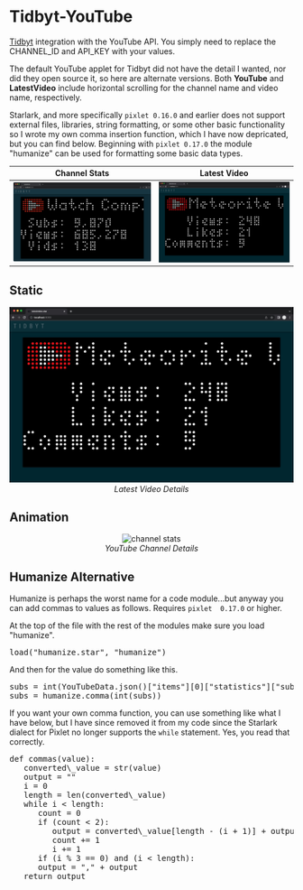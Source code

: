 # Tidbyt-YouTube

[Tidbyt](https://tidbyt.com/) integration with the YouTube API. You simply need to replace the CHANNEL\_ID and API\_KEY with your values.

The default YouTube applet for Tidbyt did not have the detail I wanted, nor did they open source it, so here are alternate versions. Both **YouTube** and **LatestVideo** include horizontal scrolling for the channel name and video name, respectively.

Starlark, and more specifically `pixlet 0.16.0` and earlier does not support external files, libraries, string formatting, or some other basic functionality so I wrote my own comma insertion function, which I have now depricated, but you can find below. Beginning with `pixlet 0.17.0` the module "humanize" can be used for formatting some basic data types.

| Channel Stats | Latest Video |
:-------------------------:|:-------------------------:
| ![Alt](./images/youtubeStatsSmall.png "youtube stats") | ![Alt](./images/latestVideo.jpg "latest video") |
 
## Static
<p align="center"><img src="./images/latestVideo.jpg" alt="latest video stats"><br /><span align="center"><i>Latest Video Details</i></span>
</p>

## Animation
<p align="center"><img src="./images/youtubeStats.gif" alt="channel stats"><br /><span align="center"><i>YouTube Channel Details</i></span>
</p>

## Humanize Alternative
Humanize is perhaps the worst name for a code module...but anyway you can add commas to values as follows. Requires `pixlet  0.17.0` or higher.

At the top of the file with the rest of the modules make sure you load "humanize".
<pre>load("humanize.star", "humanize")</pre>

And then for the value do something like this.
<pre>subs = int(YouTubeData.json()["items"][0]["statistics"]["subscriberCount"])
subs = humanize.comma(int(subs))
</pre>

If you want your own comma function, you can use something like what I have below, but I have since removed it from my code since the Starlark dialect for Pixlet no longer supports the `while` statement. Yes, you read that correctly.
<pre>def commas(value):
   converted\_value = str(value)
   output = ""
   i = 0
   length = len(converted\_value)
   while i < length:
      count = 0
      if (count < 2):
         output = converted\_value[length - (i + 1)] + output
         count += 1
         i += 1
      if (i % 3 == 0) and (i < length):
      output = "," + output
   return output
</pre>